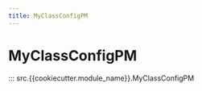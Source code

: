 ```yaml
---
title: MyClassConfigPM
---
```


# MyClassConfigPM

::: src.{{cookiecutter.module_name}}.MyClassConfigPM
